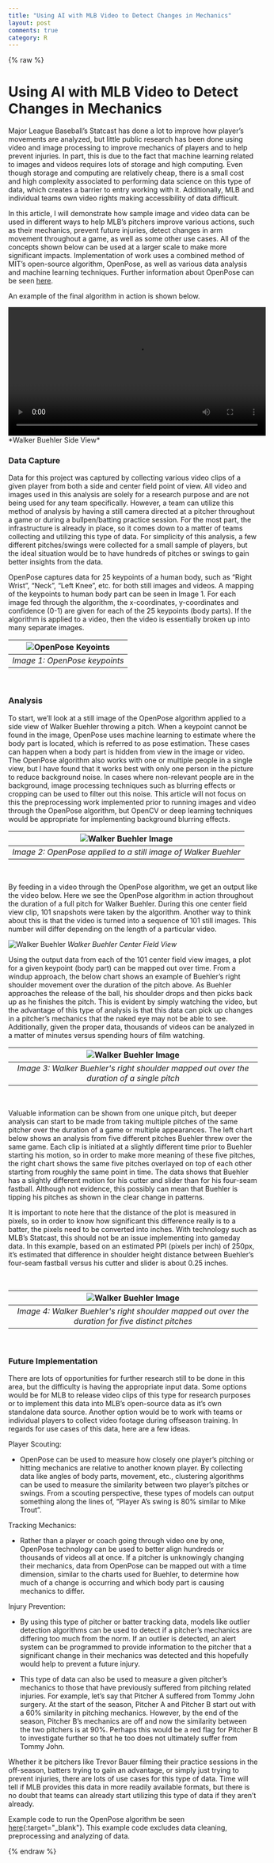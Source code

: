 ```yaml
---
title: "Using AI with MLB Video to Detect Changes in Mechanics"
layout: post
comments: true
category: R
---
```


{% raw %}

# Using AI with MLB Video to Detect Changes in Mechanics

Major League Baseball’s Statcast has done a lot to improve how player’s movements are analyzed, but little public research has been done using video and image processing to improve mechanics of players and to help prevent injuries.  In part, this is due to the fact that machine learning related to images and videos requires lots of storage and high computing.  Even though storage and computing are relatively cheap, there is a small cost and high complexity associated to performing data science on this type of data, which creates a barrier to entry working with it. Additionally, MLB and individual teams own video rights making accessibility of data difficult.

In this article, I will demonstrate how sample image and video data can be used in different ways to help MLB’s pitchers improve various actions, such as their mechanics, prevent future injuries, detect changes in arm movement throughout a game, as well as some other use cases.  All of the concepts shown below can be used at a larger scale to make more significant impacts.  Implementation of work uses a combined method of MIT’s open-source algorithm, OpenPose, as well as various data analysis and machine learning techniques.  Further information about OpenPose can be seen [here](https://github.com/CMU-Perceptual-Computing-Lab/openpose).

An example of the final algorithm in action is shown below.

<video width="520" controls>
<source type="video/mp4" src="/figure/2021-06-08-mlb-openpose/buehler_side_output.mp4">
</video>  
*Walker Buehler Side View*

<br>
  
### Data Capture

Data for this project was captured by collecting various video clips of a given player from both a side and center field point of view.  All video and images used in this analysis are solely for a research purpose and are not being used for any team specifically.  However, a team can utilize this method of analysis by having a still camera directed at a pitcher throughout a game or during a bullpen/batting practice session.  For the most part, the infrastructure is already in place, so it comes down to a matter of teams collecting and utilizing this type of data.  For simplicity of this analysis, a few different pitches/swings were collected for a small sample of players, but the ideal situation would be to have hundreds of pitches or swings to gain better insights from the data.

OpenPose captures data for 25 keypoints of a human body, such as “Right Wrist”, “Neck”, “Left Knee”, etc. for both still images and videos.  A mapping of the keypoints to human body part can be seen in Image 1.  For each image fed through the algorithm, the x-coordinates, y-coordinates and confidence (0-1) are given for each of the 25 keypoints (body parts).  If the algorithm is applied to a video, then the video is essentially broken up into many separate images.

| ![OpenPose Keyoints](/figure/2021-06-08-mlb-openpose/openpose_keypoints.png) |
|:--:| 
| *Image 1: OpenPose keypoints* |
  
<br>
  
  
### Analysis 
To start, we’ll look at a still image of the OpenPose algorithm applied to a side view of Walker Buehler throwing a pitch.  When a keypoint cannot be found in the image, OpenPose uses machine learning to estimate where the body part is located, which is referred to as pose estimation.  These cases can happen when a body part is hidden from view in the image or video.  The OpenPose algorithm also works with one or multiple people in a single view, but I have found that it works best with only one person in the picture to reduce background noise. In cases where non-relevant people are in the background, image processing techniques such as blurring effects or cropping can be used to filter out this noise.  This article will not focus on this the preprocessing work implemented prior to running images and video through the OpenPose algorithm, but OpenCV or deep learning techniques would be appropriate for implementing background blurring effects. 


| ![Walker Buehler Image](/figure/2021-06-08-mlb-openpose/buehler1.png) |
|:--:| 
| *Image 2: OpenPose applied to a still image of Walker Buehler* | 
  
<br>

By feeding in a video through the OpenPose algorithm, we get an output like the video below.  Here we see the OpenPose algorithm in action throughout the duration of a full pitch for Walker Buehler. During this one center field view clip, 101 snapshots were taken by the algorithm.  Another way to think about this is that the video is turned into a sequence of 101 still images.  This number will differ depending on the length of a particular video.  

![Walker Buehler](https://raw.githubusercontent.com/danmalter/danmalter.github.io/master/figure/2021-06-08-mlb-openpose/buehler_cf_output.gif)
*Walker Buehler Center Field View*
  
Using the output data from each of the 101 center field view images, a plot for a given keypoint (body part) can be mapped out over time.  From a windup approach, the below chart shows an example of Buehler’s right shoulder movement over the duration of the pitch above.  As Buehler approaches the release of the ball, his shoulder drops and then picks back up as he finishes the pitch.  This is evident by simply watching the video, but the advantage of this type of analysis is that this data can pick up changes in a pitcher’s mechanics that the naked eye may not be able to see.  Additionally, given the proper data, thousands of videos can be analyzed in a matter of minutes versus spending hours of film watching.

| ![Walker Buehler Image](/figure/2021-06-08-mlb-openpose/buehler2.png) |
|:--:| 
| *Image 3: Walker Buehler's right shoulder mapped out over the duration of a single pitch* |

<br>

Valuable information can be shown from one unique pitch, but deeper analysis can start to be made from taking multiple pitches of the same pitcher over the duration of a game or multiple appearances.  The left chart below shows an analysis from five different pitches Buehler threw over the same game.  Each clip is initiated at a slightly different time prior to Buehler starting his motion, so in order to make more meaning of these five pitches, the right chart shows the same five pitches overlayed on top of each other starting from roughly the same point in time.  The data shows that Buehler has a slightly different motion for his cutter and slider than for his four-seam fastball.  Although not evidence, this possibly can mean that Buehler is tipping his pitches as shown in the clear change in patterns. 

It is important to note here that the distance of the plot is measured in pixels, so in order to know how significant this difference really is to a batter, the pixels need to be converted into inches.  With technology such as MLB’s Statcast, this should not be an issue implementing into gameday data.  In this example, based on an estimated PPI (pixels per inch) of 250px, it’s estimated that difference in shoulder height distance between Buehler’s four-seam fastball versus his cutter and slider is about 0.25 inches.


<br>

| ![Walker Buehler Image](/figure/2021-06-08-mlb-openpose/buehler5.png) |
|:--:| 
| *Image 4: Walker Buehler's right shoulder mapped out over the duration for five distinct pitches* |

<br>

### Future Implementation 

There are lots of opportunities for further research still to be done in this area, but the difficulty is having the appropriate input data.  Some options would be for MLB to release video clips of this type for research purposes or to implement this data into MLB’s open-source data as it’s own standalone data source.  Another option would be to work with teams or individual players to collect video footage during offseason training.  In regards for use cases of this data, here are a few ideas.

Player Scouting:
  - OpenPose can be used to measure how closely one player’s pitching or hitting mechanics are relative to another known player. By collecting data like angles of body parts, movement, etc., clustering algorithms can be used to measure the similarity between two player’s pitches or swings.  From a scouting perspective, these types of models can output something along the lines of, “Player A’s swing is 80% similar to Mike Trout”.


Tracking Mechanics:
  - Rather than a player or coach going through video one by one, OpenPose technology can be used to better align hundreds or thousands of videos all at once. If a pitcher is unknowingly changing their mechanics, data from OpenPose can be mapped out with a time dimension, similar to the charts used for Buehler, to determine how much of a change is occurring and which body part is causing mechanics to differ.


Injury Prevention:
  - By using this type of pitcher or batter tracking data, models like outlier detection algorithms can be used to detect if a pitcher’s mechanics are differing too much from the norm. If an outlier is detected, an alert system can be programmed to provide information to the pitcher that a significant change in their mechanics was detected and this hopefully would help to prevent a future injury. 
  
- This type of data can also be used to measure a given pitcher’s mechanics to those that have previously suffered from pitching related injuries. For example, let’s say that Pitcher A suffered from Tommy John surgery. At the start of the season, Pitcher A and Pitcher B start out with a 60% similarity in pitching mechanics. However, by the end of the season, Pitcher B’s mechanics are off and now the similarity between the two pitchers is at 90%. Perhaps this would be a red flag for Pitcher B to investigate further so that he too does not ultimately suffer from Tommy John.

Whether it be pitchers like Trevor Bauer filming their practice sessions in the off-season, batters trying to gain an advantage, or simply just trying to prevent injuries, there are lots of use cases for this type of data.  Time will tell if MLB provides this data in more readily available formats, but there is no doubt that teams can already start utilizing this type of data if they aren’t already.

Example code to run the OpenPose algorithm be seen [here](https://github.com/malteranalytics/malteranalytics.github.io/blob/master/research/OpenPose.ipynb){:target="_blank"}. This example code excludes data cleaning, preprocessing and analyzing of data.




{% endraw %}

<script>
  (function(i,s,o,g,r,a,m){i['GoogleAnalyticsObject']=r;i[r]=i[r]||function(){
  (i[r].q=i[r].q||[]).push(arguments)},i[r].l=1*new Date();a=s.createElement(o),
  m=s.getElementsByTagName(o)[0];a.async=1;a.src=g;m.parentNode.insertBefore(a,m)
  })(window,document,'script','//www.google-analytics.com/analytics.js','ga');

  ga('create', 'UA-57468410-2', 'auto');
  ga('send', 'pageview');

</script>
